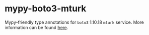 # mypy-boto3-mturk

Mypy-friendly type annotations for `boto3` 1.10.18 `mturk` service.
More information can be found [here](https://github.com/vemel/mypy_boto3).